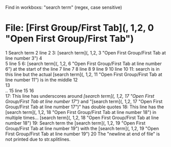 
Find in workboxs: "search term" (regex, case sensitive)


# File: [First Group/First Tab](, 1,2, 0 "Open First Group/First Tab")
   1  Search term
   2  line 2
   3: [search term](, 1,2, 3 "Open First Group/First Tab at line number 3")
   4  
   5  line 5
   6: [search term](, 1,2, 6 "Open First Group/First Tab at line number 6") at the start of the line
   7  line 7
   8  line 8
   9  line 9
  10  line 10
  11: search is in this line but the actual [search term](, 1,2, 11 "Open First Group/First Tab at line number 11") is in the middle
  12  
  13  
  .. 
  15  line 15
  16  
  17: This line has underscores around _[search term](, 1,2, 17 "Open First Group/First Tab at line number 17")_ and "[search term](, 1,2, 17 "Open First Group/First Tab at line number 17")" has double quotes
  18: This line has the [search term](, 1,2, 18 "Open First Group/First Tab at line number 18") in multiple times... [search term](, 1,2, 18 "Open First Group/First Tab at line number 18")
  19: Search term the [search term](, 1,2, 19 "Open First Group/First Tab at line number 19") with the [search term](, 1,2, 19 "Open First Group/First Tab at line number 19")
  20  The "newline at end of file" is not printed due to str.splitlines.
